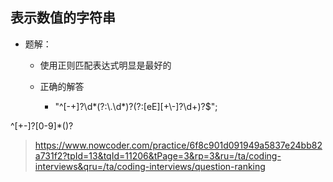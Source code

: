 ## 表示数值的字符串

* 题解：
	* 使用正则匹配表达式明显是最好的
	
	* 正确的解答
		* "^[-+]?\\d*(?:\\.\\d*)?(?:[eE][+\\-]?\\d+)?$";

^[+-]?[0-9]*()?


> https://www.nowcoder.com/practice/6f8c901d091949a5837e24bb82a731f2?tpId=13&tqId=11206&tPage=3&rp=3&ru=/ta/coding-interviews&qru=/ta/coding-interviews/question-ranking

